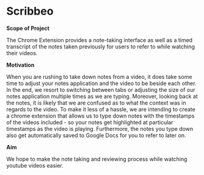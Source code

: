 # Scribbeo

**Scope of Project**

The Chrome Extension provides a note-taking interface as well as a timed transcript of the notes taken previously for users to refer to while watching their videos.

**Motivation**

When you are rushing to take down notes from a video, it does take some time to adjust your notes application and the video to be beside each other.
In the end, we resort to switching between tabs or adjusting the size of our notes application multiple times as we are typing. Moreover, looking back at the notes, it is likely that we are confused as to what the context was in regards to the video.
To make it less of a hassle, we are intending to create a chrome extension that allows us to type down notes with the timestamps of the videos included - so your notes get highlighted at particular timestamps as the video is playing. Furthermore, the notes you type down also get automatically saved to Google Docs for you to refer to later on.

**Aim**

We hope to make the note taking and reviewing process while watching youtube videos easier.

